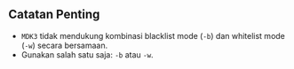 ## Catatan Penting

- `MDK3` tidak mendukung kombinasi blacklist mode (`-b`) dan whitelist mode (`-w`) secara bersamaan.
- Gunakan salah satu saja: `-b` atau `-w`.
